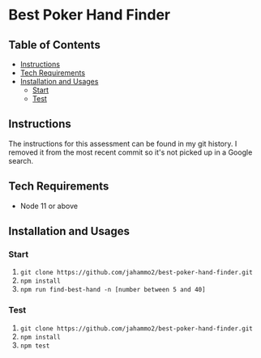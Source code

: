 # Best Poker Hand Finder

## Table of Contents

* [Instructions](#instructions)
* [Tech Requirements](#tech-requirements)
* [Installation and Usages](#installation-and-usage)
  * [Start](#start)
  * [Test](#test)

## Instructions

The instructions for this assessment can be found in my git history. I removed it from the most recent commit so it's not picked up in a Google search.

## Tech Requirements

* Node 11 or above

## Installation and Usages

### Start

1. `git clone https://github.com/jahammo2/best-poker-hand-finder.git`
1. `npm install`
1. `npm run find-best-hand -n [number between 5 and 40]`

### Test

1. `git clone https://github.com/jahammo2/best-poker-hand-finder.git`
1. `npm install`
1. `npm test`
